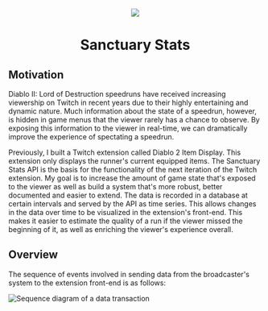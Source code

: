 <h3 align="center">
    <img src="https://raw.githubusercontent.com/palmettos/sanctuary-stats-api/master/docs/logo.png" />
</h3>
<h1 align="center">Sanctuary Stats</h1>

Motivation
---

Diablo II: Lord of Destruction speedruns have received increasing viewership on Twitch in recent years due to their highly entertaining and dynamic nature. Much information about the state of a speedrun, however, is hidden in game menus that the viewer rarely has a chance to observe. By exposing this information to the viewer in real-time, we can dramatically improve the experience of spectating a speedrun. 

Previously, I built a Twitch extension called Diablo 2 Item Display. This extension only displays the runner's current equipped items. The Sanctuary Stats API is the basis for the functionality of the next iteration of the Twitch extension. My goal is to increase the amount of game state that's exposed to the viewer as well as build a system that's more robust, better documented and easier to extend. The data is recorded in a database at certain intervals and served by the API as time series. This allows changes in the data over time to be visualized in the extension's front-end. This makes it easier to estimate the quality of a run if the viewer missed the beginning of it, as well as enriching the viewer's experience overall.

Overview
---
The sequence of events involved in sending data from the broadcaster's system to the extension front-end is as follows:

![Sequence diagram of a data transaction](https://raw.githubusercontent.com/palmettos/sanctuary-stats-api/master/docs/sequence.png)
